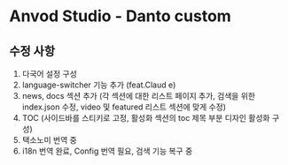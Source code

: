 # Anvod Studio - Danto custom

## 수정 사항
1. 다국어 설정 구성
2. language-switcher 기능 추가 (feat.Claud e)
3. news, docs 섹션 추가 (각 섹션에 대한 리스트 페이지 추가, 검색을 위한 index.json 수정, video 및 featured 리스트 섹션에 맞게 수정)
4. TOC (사이드바를 스티키로 고정, 활성화 섹션의 toc 제목 부분 디자인 활성화 구성)
5. 택소노미 번역 중
6. i18n 번역 완료, Config 번역 필요, 검색 기능 복구 중